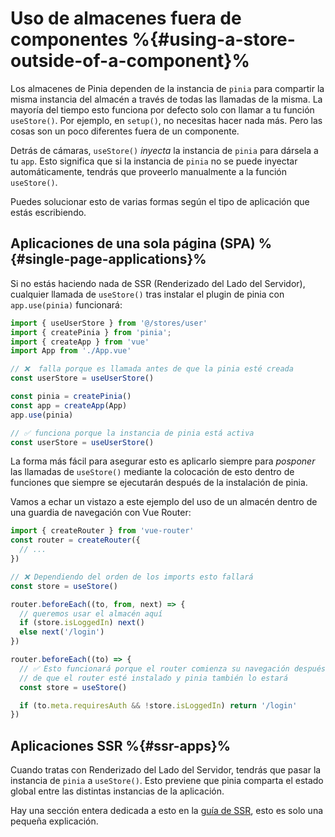 # Uso de almacenes fuera de componentes %{#using-a-store-outside-of-a-component}%

Los almacenes de Pinia dependen de la instancia de `pinia` para compartir la misma instancia del almacén a través de todas las llamadas de la misma. La mayoría del tiempo esto funciona por defecto solo con llamar a tu función `useStore()`. Por ejemplo, en `setup()`, no necesitas hacer nada más. Pero las cosas son un poco diferentes fuera de un componente. 

Detrás de cámaras, `useStore()` _inyecta_ la instancia de `pinia` para dársela a tu `app`. Esto significa que si la instancia de `pinia` no se puede inyectar automáticamente, tendrás que proveerlo manualmente a la función `useStore()`.

Puedes solucionar esto de varias formas según el tipo de aplicación que estás escribiendo.

## Aplicaciones de una sola página (SPA) %{#single-page-applications}%

Si no estás haciendo nada de SSR (Renderizado del Lado del Servidor), cualquier llamada de `useStore()` tras instalar el plugin de pinia con `app.use(pinia)` funcionará:

```js
import { useUserStore } from '@/stores/user'
import { createPinia } from 'pinia';
import { createApp } from 'vue'
import App from './App.vue'

// ❌  falla porque es llamada antes de que la pinia esté creada
const userStore = useUserStore()

const pinia = createPinia()
const app = createApp(App)
app.use(pinia)

// ✅ funciona porque la instancia de pinia está activa
const userStore = useUserStore()
```

La forma más fácil para asegurar esto es aplicarlo siempre para _posponer_ las llamadas de `useStore()` mediante la colocación de esto dentro de funciones que siempre se ejecutarán después de la instalación de pinia.

Vamos a echar un vistazo a este ejemplo del uso de un almacén dentro de una guardia de navegación con Vue Router:

```js
import { createRouter } from 'vue-router'
const router = createRouter({
  // ...
})

// ❌ Dependiendo del orden de los imports esto fallará
const store = useStore()

router.beforeEach((to, from, next) => {
  // queremos usar el almacén aquí
  if (store.isLoggedIn) next()
  else next('/login')
})

router.beforeEach((to) => {
  // ✅ Esto funcionará porque el router comienza su navegación después
  // de que el router esté instalado y pinia también lo estará
  const store = useStore()

  if (to.meta.requiresAuth && !store.isLoggedIn) return '/login'
})
```

## Aplicaciones SSR %{#ssr-apps}%

Cuando tratas con Renderizado del Lado del Servidor, tendrás que pasar la instancia de `pinia` a `useStore()`. Esto previene que pinia comparta el estado global entre las distintas instancias de la aplicación.

Hay una sección entera dedicada a esto en la [guía de SSR](/ssr/index.md), esto es solo una pequeña explicación.
